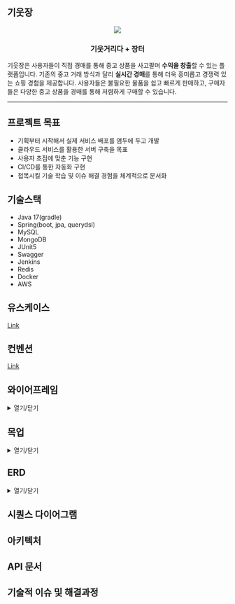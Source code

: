 ## 기웃장

<p align="center">
  <img src="https://github.com/user-attachments/assets/86606dad-a284-414d-bad9-6aef2bff7e19">
</p>

<div align="center">
  
  ### 기웃거리다 + 장터
  
</div>

기웃장은 사용자들이 직접 경매를 통해 중고 상품을 사고팔며 **수익을 창출**할 수 있는 플랫폼입니다. 기존의 중고 거래 방식과 달리 **실시간 경매**를 통해 더욱 흥미롭고 경쟁력 있는 쇼핑 경험을 제공합니다. 사용자들은 불필요한 물품을 쉽고 빠르게 판매하고, 구매자들은 다양한 중고 상품을 경매를 통해 저렴하게 구매할 수 있습니다.

---

## 프로젝트 목표
* 기획부터 시작해서 실제 서비스 배포를 염두에 두고 개발
* 클라우드 서비스를 활용한 서버 구축을 목표
* 사용자 초점에 맞춘 기능 구현
* CI/CD를 통한 자동화 구현
* 접목시킬 기술 학습 및 이슈 해결 경험을 체계적으로 문서화

## 기술스택
* Java 17(gradle)
* Spring(boot, jpa, querydsl)
* MySQL
* MongoDB
* JUnit5
* Swagger
* Jenkins
* Redis
* Docker
* AWS

## 유스케이스
[Link](https://github.com/songbyhyeok/2024-giwoot-jang/wiki/%EC%9C%A0%EC%A6%88%EC%BC%80%EC%9D%B4%EC%8A%A4)

## 컨벤션
[Link](https://github.com/songbyhyeok/2024-giwoot-jang/wiki/%EC%BB%A8%EB%B2%A4%EC%85%98)

## 와이어프레임
<details>
<summary>열기/닫기</summary>
<div markdown="1">       
  
![wireframe](https://github.com/user-attachments/assets/b8dd4065-dea4-411a-95a1-09689f4f5185)

</div>
</details>

## 목업
<details>
<summary>열기/닫기</summary>
<div markdown="1">       
  
![mockup](https://github.com/user-attachments/assets/4edaf5da-d402-4771-88a0-25b4ca874fad)

</div>
</details>

## ERD
<details>
<summary>열기/닫기</summary>
<div markdown="1">       
  
![Giwoot-jang-ERD](https://github.com/user-attachments/assets/48b701a2-cd2e-4f43-a77f-75a3e3b5491a)

</div>
</details>

## 시퀀스 다이어그램

## 아키텍처

## API 문서

## 기술적 이슈 및 해결과정
